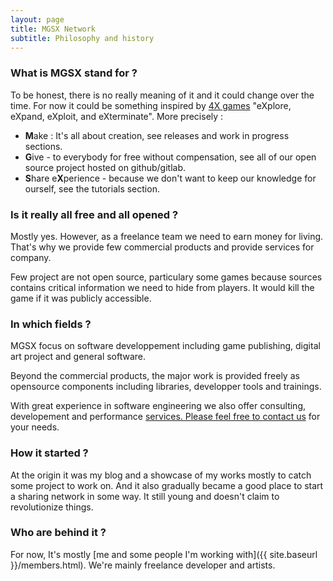```yaml
---
layout: page
title: MGSX Network
subtitle: Philosophy and history
---
```


### What is MGSX stand for ?

To be honest, there is no really meaning of it and it could change over the time. For now it could be something inspired by [4X games](https://en.wikipedia.org/wiki/4X) "eXplore, eXpand, eXploit, and eXterminate". More precisely : 

* **M**ake : It's all about creation, see releases and work in progress sections.
* **G**ive - to everybody for free without compensation, see all of our open source project hosted on github/gitlab.
* **S**hare e**X**perience - because we don't want to keep our knowledge for ourself, see the tutorials section.

### Is it really all free and all opened ?

Mostly yes. However, as a freelance team we need to earn money for living. That's why we provide few commercial products and provide services for company.

Few project are not open source, particulary some games because sources contains critical information we need to hide from players. It would kill the game if it was publicly accessible. 


### In which fields ?

MGSX focus on software developpement including game publishing, digital art project and general software.

Beyond the commercial products, the major work is provided freely as opensource components including libraries, developper tools and trainings.

With great experience in software engineering we also offer consulting, developement and performance <a href="{{ site.baseurl }}/services.html">services. Please feel free to <a href="{{ site.baseurl }}/services.html">contact us</a> for your needs.</p>


### How it started ?

At the origin it was my blog and a showcase of my works mostly to catch some project to work on. And it also gradually became a good place to start a sharing network in some way. It still young and doesn't claim to revolutionize things.

### Who are behind it ?

For now, It's mostly [me and some people I'm working with]({{ site.baseurl }}/members.html). We're mainly freelance developer and artists.
